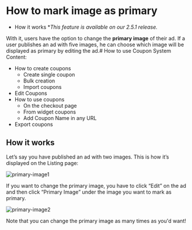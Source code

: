 # How to mark image as primary

-  How it works
**This feature is available on our 2.5.1 release.*

With it, users have the option to change the **primary image** of their ad. If a user publishes an ad with five images, he can choose which image will be displayed as primary by editing the ad.# How to use Coupon System
Content:
-   How to create coupons
    -   Create single coupon
    -   Bulk creation
    -   Import coupons
-   Edit Coupons
-   How to use coupons
    -   On the checkout page
    -   From widget coupons
    -   Add Coupon Name in any URL
-   Export coupons


## How it works

Let’s say you have published an ad with two images. This is how it’s displayed on the Listing page:

![primary-image1](https://user-images.githubusercontent.com/55290441/80629612-c7628100-8a5b-11ea-93fc-2a36e267099d.png)

If you want to change the primary image, you have to click “Edit” on the ad and then click “Primary Image” under the image you want to mark as primary.

![primary-image2](https://user-images.githubusercontent.com/55290441/80629638-cfbabc00-8a5b-11ea-96b5-23a49207373f.png)


Note that you can change the primary image as many times as you'd want!
